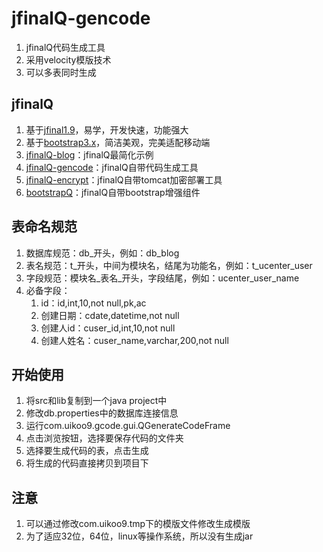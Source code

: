 jfinalQ-gencode
==========================================
1. jfinalQ代码生成工具
2. 采用velocity模版技术
3. 可以多表同时生成

jfinalQ
---
1. 基于[jfinal1.9](http://www.jfinal.com/)，易学，开发快速，功能强大
2. 基于[bootstrap3.x](http://v3.bootcss.com/)，简洁美观，完美适配移动端
3. [jfinalQ-blog](http://git.oschina.net/uikoo9/jfinalQ-blog)：jfinalQ最简化示例
4. [jfinalQ-gencode](http://git.oschina.net/uikoo9/jfinalQ-gencode)：jfinalQ自带代码生成工具
5. [jfinalQ-encrypt](http://git.oschina.net/uikoo9/jfinalQ-encrypt)：jfinalQ自带tomcat加密部署工具
6. [bootstrapQ](http://uikoo9.com/bootstrapQ)：jfinalQ自带bootstrap增强组件

表命名规范
---
1. 数据库规范：db\_开头，例如：db\_blog
2. 表名规范：t\_开头，中间为模块名，结尾为功能名，例如：t\_ucenter\_user
3. 字段规范：模块名\_表名\_开头，字段结尾，例如：ucenter\_user\_name
4. 必备字段：
	1. id：id,int,10,not null,pk,ac 
	2. 创建日期：cdate,datetime,not null
	3. 创建人id：cuser_id,int,10,not null
	4. 创建人姓名：cuser_name,varchar,200,not null

开始使用
---
1. 将src和lib复制到一个java project中
2. 修改db.properties中的数据库连接信息
3. 运行com.uikoo9.gcode.gui.QGenerateCodeFrame
4. 点击浏览按钮，选择要保存代码的文件夹
5. 选择要生成代码的表，点击生成
6. 将生成的代码直接拷贝到项目下

注意
---
1. 可以通过修改com.uikoo9.tmp下的模版文件修改生成模版
2. 为了适应32位，64位，linux等操作系统，所以没有生成jar

